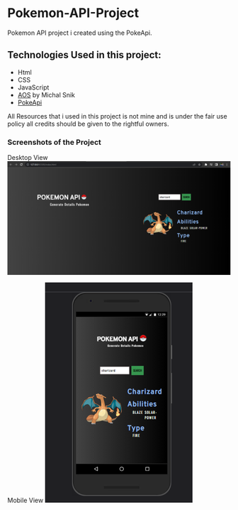 # Pokemon-API-Project

Pokemon API project i created using the PokeApi.

## Technologies Used in this project:

- Html
- CSS
- JavaScript
- [AOS](https://michalsnik.github.io/aos/) by Michal Snik
- [PokeApi](https://pokeapi.co/)

All Resources that i used in this project is not mine and is under the fair use policy all credits should be given to the rightful owners.

### Screenshots of the Project

Desktop View
![Desktop View](images/DeskTopView.png)

Mobile View
![Mobile View](images/MobileView.png)
